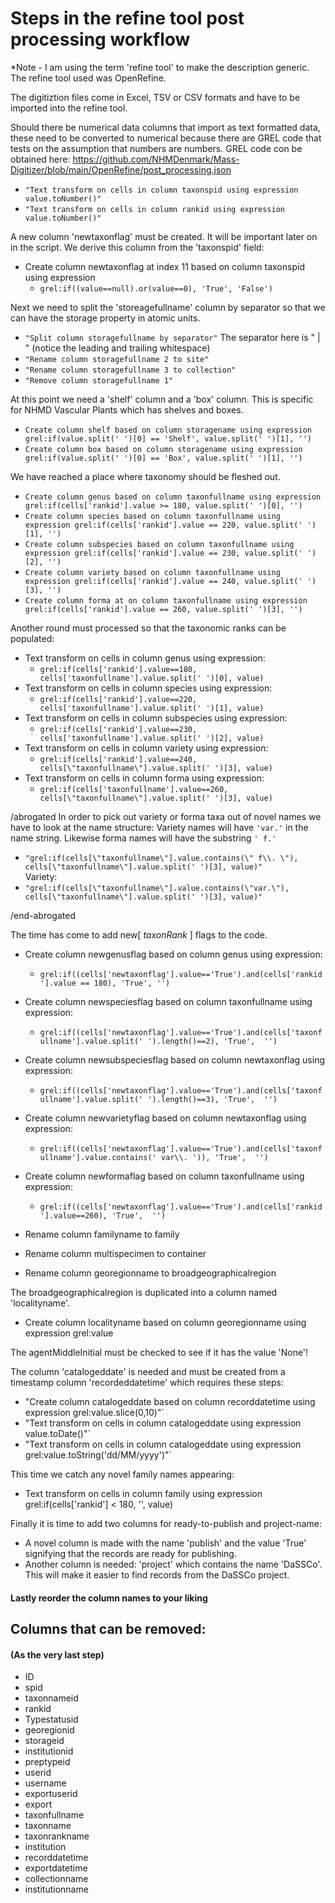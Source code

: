 # Steps in the refine tool post processing workflow
*Note -  I am using the term 'refine tool' to make the description  generic. The refine tool used was OpenRefine.


The digitiztion files come in Excel, TSV or CSV formats and have to be imported into the refine tool.

 Should there be numerical data columns that import as text formatted data, these need to be converted to numerical because there are GREL code that tests on the assumption that numbers are numbers. GREL code con be obtained here: https://github.com/NHMDenmark/Mass-Digitizer/blob/main/OpenRefine/post_processing.json   
 - `"Text transform on cells in column taxonspid using expression value.toNumber()"`  
 - `"Text transform on cells in column rankid using expression value.toNumber()"`

A new column 'newtaxonflag' must be created. It will be important later on in the script. We derive this column from the 'taxonspid' field:  
- Create column newtaxonflag at index 11 based on column taxonspid using expression 
    - `grel:if((value==null).or(value==0), 'True', 'False')`
 

Next we need to split the 'storeagefullname' column by separator so that we can have the storage property in atomic units.  
- `"Split column storagefullname by separator"` The separator here is " | " (notice the leading and trailing whitespace)
- `"Rename column storagefullname 2 to site"`  
- `"Rename column storagefullname 3 to collection"` 
- `"Remove column storagefullname 1"` 

At this point we need a 'shelf' column and a 'box' column. This is specific for NHMD Vascular Plants which has shelves and boxes. 
- `Create column shelf based on column storagename using expression grel:if(value.split(' ')[0] == 'Shelf', value.split(' ')[1], '')` 
- `Create column box based on column storagename using expression grel:if(value.split(' ')[0] == 'Box', value.split(' ')[1], '')`


We have reached a place where taxonomy should be fleshed out.  

- `Create column genus based on column taxonfullname using expression grel:if(cells['rankid'].value >= 180, value.split(' ')[0], '')`  
- `Create column species based on column taxonfullname using expression grel:if(cells['rankid'].value == 220, value.split(' ')[1], '')`  
- `Create column subspecies based on column taxonfullname using expression grel:if(cells['rankid'].value == 230, value.split(' ')[2], '')`  
- `Create column variety based on column taxonfullname using expression grel:if(cells['rankid'].value == 240, value.split(' ')[3], '')`  
- `Create column forma at on column taxonfullname using expression grel:if(cells['rankid'].value == 260, value.split(' ')[3], '')`  

Another round must processed so that the taxonomic ranks can be populated:  
- Text transform on cells in column genus using expression:
    - `grel:if(cells['rankid'].value==180, cells['taxonfullname'].value.split(' ')[0], value)`  
- Text transform on cells in column species using expression:
    - `grel:if(cells['rankid'].value==220, cells['taxonfullname'].value.split(' ')[1], value)`  
- Text transform on cells in column subspecies using expression:
    - `grel:if(cells['rankid'].value==230, cells['taxonfullname'].value.split(' ')[2], value)`
- Text transform on cells in column variety using expression:   
    - `grel:if(cells['rankid'].value==240, cells[\"taxonfullname\"].value.split(' ')[3], value)`  
- Text transform on cells in column forma using expression:
    - `grel:if(cells['taxonfullname'].value==260, cells[\"taxonfullname\"].value.split(' ')[3], value)`

/abrogated
In order to pick out variety or forma taxa out of novel names we have to look at the name structure: Variety names will have `'var.'` in the name string. Likewise forma names will have the substring `' f.'`   
- `"grel:if(cells[\"taxonfullname\"].value.contains(\" f\\. \"), cells[\"taxonfullname\"].value.split(' ')[3], value)"`  
Variety:  
- `"grel:if(cells[\"taxonfullname\"].value.contains(\"var.\"), cells[\"taxonfullname\"].value.split(' ')[3], value)"`  

/end-abrogated

The time has come to add new[ *taxonRank* ] flags to the code.  
- Create column newgenusflag based on column genus using expression:
    - `grel:if((cells['newtaxonflag'].value=='True').and(cells['rankid'].value == 180), 'True', '')`  
- Create column newspeciesflag based on column taxonfullname using expression:
    - `grel:if((cells['newtaxonflag'].value=='True').and(cells['taxonfullname'].value.split(' ').length()==2), 'True',  '')`  
- Create column newsubspeciesflag based on column newtaxonflag using expression: 
    - `grel:if((cells['newtaxonflag'].value=='True').and(cells['taxonfullname'].value.split(' ').length()==3), 'True',  '')`  
- Create column newvarietyflag based on column newtaxonflag using expression:
    - `grel:if((cells['newtaxonflag'].value=='True').and(cells['taxonfullname'].value.contains(' var\\. ')), 'True',  '')`  
- Create column newformaflag based on column taxonfullname using expression: 
    - `grel:if((cells['newtaxonflag'].value=='True').and(cells['rankid'].value==260), 'True',  '')`


- Rename column familyname to family
- Rename column multispecimen to container  
- Rename column georegionname to broadgeographicalregion  


The broadgeographicalregion is duplicated into a column named 'localityname'.  
- Create column localityname based on column georegionname using expression grel:value  

The agentMiddleInitial must be checked to see if it has the value 'None'!

The column 'catalogeddate' is needed and must be created from a timestamp column 'recordeddatetime' which requires these steps:  
- "Create column catalogeddate based on column recorddatetime using expression grel:value.slice(0,10)"`  
- "Text transform on cells in column catalogeddate using expression value.toDate()"`  
- "Text transform on cells in column catalogeddate using expression grel:value.toString('dd/MM/yyyy')"`  

This time we catch any novel family names appearing:  
- Text transform on cells in column family using expression grel:if(cells['rankid'] < 180, '', value)  

Finally it is time to add two columns for ready-to-publish and project-name:
- A novel column is made with the name 'publish' and the value 'True' signifying that the records are ready for publishing.
- Another column is needed: 'project' which contains the name 'DaSSCo'. This will make it easier to find records from the DaSSCo project.

#### Lastly reorder the column names to your liking

## Columns that can be removed:
#### (As the very last step)  

* ID
* spid
* taxonnameid
* rankid
* Typestatusid
* georegionid
* storageid
* institutionid
* preptypeid
* userid
* username
* exportuserid
* export
* taxonfullname
* taxonname
* taxonrankname
* institution
* recorddatetime
* exportdatetime
* collectionname
* institutionname
